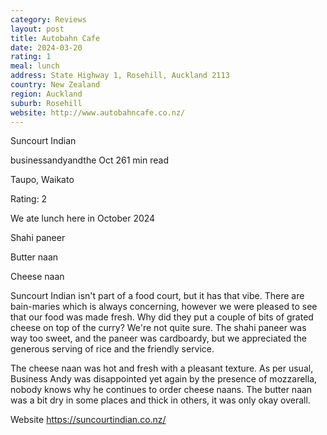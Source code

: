 ```yaml
---
category: Reviews
layout: post
title: Autobahn Cafe
date: 2024-03-20
rating: 1
meal: lunch
address: State Highway 1, Rosehill, Auckland 2113
country: New Zealand
region: Auckland
suburb: Rosehill
website: http://www.autobahncafe.co.nz/
---
```


Suncourt Indian

businessandyandthe
Oct 261 min read

Taupo, Waikato

Rating: 2

We ate lunch here in October 2024 

Shahi paneer

Butter naan

Cheese naan

Suncourt Indian isn't part of a food court, but it has that vibe. There are bain-maries which is always concerning, however we were pleased to see that our food was made fresh. Why did they put a couple of bits of grated cheese on top of the curry? We're not quite sure. The shahi paneer was way too sweet, and the paneer was cardboardy, but we appreciated the generous serving of rice and the friendly service. 

The cheese naan was hot and fresh with a pleasant texture. As per usual, Business Andy was disappointed yet again by the presence of mozzarella, nobody knows why he continues to order cheese naans. The butter naan was a bit dry in some places and thick in others, it was only okay overall. 

Website https://suncourtindian.co.nz/